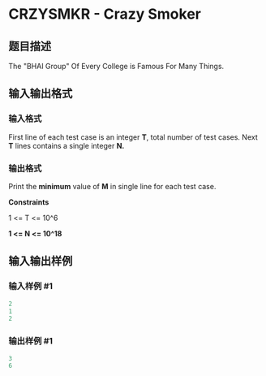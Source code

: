 # CRZYSMKR - Crazy Smoker

## 题目描述

The "BHAI Group" Of Every College is Famous For Many Things.

## 输入输出格式

### 输入格式

First line of each test case is an integer **T**, total number of test cases. Next **T** lines contains a single integer **N.**

### 输出格式

Print the **minimum** value of **M** in single line for each test case.

**Constraints**

1 <= T <= 10^6

**1 <= N <= 10^18**

## 输入输出样例

### 输入样例 #1

```cpp
2
1
2
```


### 输出样例 #1

```cpp
3
6
```


